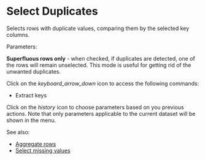 <!-- TITLE: Select Duplicates -->
<!-- SUBTITLE: -->

# Select Duplicates

Selects rows with duplicate values, comparing them by the selected key columns.

Parameters:

**Superfluous rows only** \- when checked, if duplicates are detected, one of the rows will remain unselected. 
This mode is useful for getting rid of the unwanted duplicates. 

Click on the _keyboard_arrow_down_ icon to access the following commands:

  * Extract keys 

Click on the _history_ icon to choose parameters based on you previous actions. Note that only
parameters applicable to the current dataset will be shown in the menu.

See also:

  * [Aggregate rows](../transform/aggregate-rows.md)
  * [Select missing values](select-missing-values.md)
